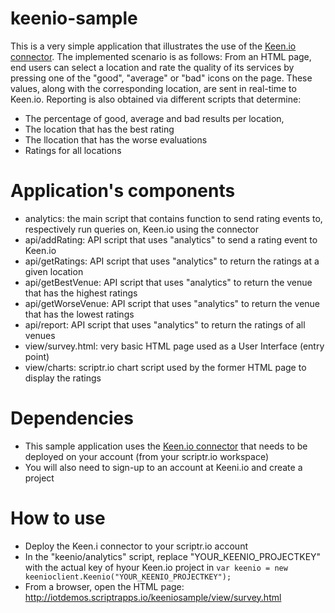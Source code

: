 # keenio-sample

This is a very simple application that illustrates the use of the [Keen.io connector](https://github.com/scriptrdotio/keenio).
The implemented scenario is as follows: From an HTML page, end users can select a location and rate the quality of its services by pressing one of the "good", "average" or "bad" icons on the page. These values, along with the corresponding location, are sent in real-time to Keen.io. Reporting is also obtained via different scripts that determine:
- The percentage of good, average and bad results per location, 
- The location that has the best rating 
- The llocation that has the worse evaluations
- Ratings for all locations

# Application's components

- analytics: the main script that contains function to send rating events to, respectively run queries on, Keen.io using the connector
- api/addRating: API script that uses "analytics" to send a rating event to Keen.io
- api/getRatings: API script that uses "analytics" to return the ratings at a given location
- api/getBestVenue: API script that uses "analytics" to return the venue that has the highest ratings
- api/getWorseVenue: API script that uses "analytics" to return the venue that has the lowest ratings
- api/report: API script that uses "analytics" to return the ratings of all venues
- view/survey.html: very basic HTML page used as a User Interface (entry point)
- view/charts: scriptr.io chart script used by the former HTML page to display the ratings

# Dependencies

- This sample application uses the [Keen.io connector](https://github.com/scriptrdotio/keenio) that needs to be deployed on your account (from your scriptr.io workspace)
- You will also need to sign-up to an account at Keeni.io and create a project

# How to use

- Deploy the Keen.i connector to your scriptr.io account
- In the "keenio/analytics" script, replace "YOUR_KEENIO_PROJECTKEY" with the actual key of hyour Keen.io project in 
``
var keenio = new keenioclient.Keenio("YOUR_KEENIO_PROJECTKEY"); 
``
- From a browser, open the HTML page: http://iotdemos.scriptrapps.io/keeniosample/view/survey.html
